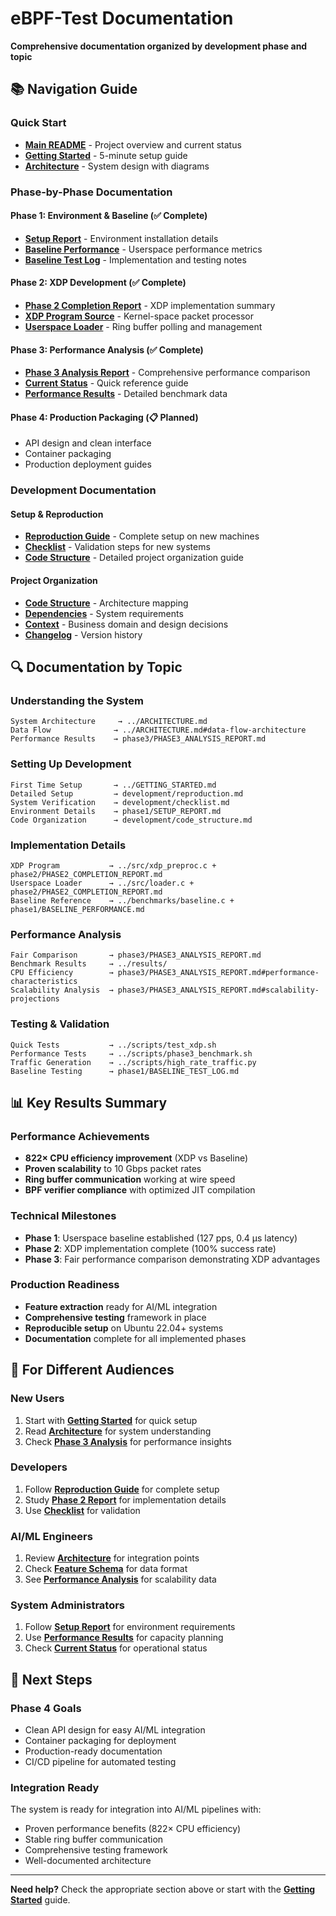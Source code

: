 # eBPF-Test Documentation

**Comprehensive documentation organized by development phase and topic**

## 📚 Navigation Guide

### Quick Start
- **[Main README](../README.md)** - Project overview and current status
- **[Getting Started](../GETTING_STARTED.md)** - 5-minute setup guide
- **[Architecture](../ARCHITECTURE.md)** - System design with diagrams

### Phase-by-Phase Documentation

#### Phase 1: Environment & Baseline (✅ Complete)
- **[Setup Report](phase1/SETUP_REPORT.md)** - Environment installation details
- **[Baseline Performance](phase1/BASELINE_PERFORMANCE.md)** - Userspace performance metrics
- **[Baseline Test Log](phase1/BASELINE_TEST_LOG.md)** - Implementation and testing notes

#### Phase 2: XDP Development (✅ Complete)
- **[Phase 2 Completion Report](phase2/PHASE2_COMPLETION_REPORT.md)** - XDP implementation summary
- **[XDP Program Source](../src/xdp_preproc.c)** - Kernel-space packet processor
- **[Userspace Loader](../src/loader.c)** - Ring buffer polling and management

#### Phase 3: Performance Analysis (✅ Complete)
- **[Phase 3 Analysis Report](phase3/PHASE3_ANALYSIS_REPORT.md)** - Comprehensive performance comparison
- **[Current Status](phase3/CURRENT_STATUS.md)** - Quick reference guide
- **[Performance Results](../results/)** - Detailed benchmark data

#### Phase 4: Production Packaging (📋 Planned)
- API design and clean interface
- Container packaging
- Production deployment guides

### Development Documentation

#### Setup & Reproduction
- **[Reproduction Guide](development/reproduction.md)** - Complete setup on new machines
- **[Checklist](development/checklist.md)** - Validation steps for new systems
- **[Code Structure](development/code_structure.md)** - Detailed project organization guide

#### Project Organization
- **[Code Structure](../.code_structure)** - Architecture mapping
- **[Dependencies](../.dependencies)** - System requirements
- **[Context](../.context)** - Business domain and design decisions
- **[Changelog](../.changelog)** - Version history

## 🔍 Documentation by Topic

### Understanding the System
```
System Architecture     → ../ARCHITECTURE.md
Data Flow              → ../ARCHITECTURE.md#data-flow-architecture
Performance Results    → phase3/PHASE3_ANALYSIS_REPORT.md
```

### Setting Up Development
```
First Time Setup       → ../GETTING_STARTED.md
Detailed Setup         → development/reproduction.md
System Verification    → development/checklist.md
Environment Details    → phase1/SETUP_REPORT.md
Code Organization      → development/code_structure.md
```

### Implementation Details
```
XDP Program           → ../src/xdp_preproc.c + phase2/PHASE2_COMPLETION_REPORT.md
Userspace Loader      → ../src/loader.c + phase2/PHASE2_COMPLETION_REPORT.md
Baseline Reference    → ../benchmarks/baseline.c + phase1/BASELINE_PERFORMANCE.md
```

### Performance Analysis
```
Fair Comparison       → phase3/PHASE3_ANALYSIS_REPORT.md
Benchmark Results     → ../results/
CPU Efficiency        → phase3/PHASE3_ANALYSIS_REPORT.md#performance-characteristics
Scalability Analysis  → phase3/PHASE3_ANALYSIS_REPORT.md#scalability-projections
```

### Testing & Validation
```
Quick Tests           → ../scripts/test_xdp.sh
Performance Tests     → ../scripts/phase3_benchmark.sh
Traffic Generation    → ../scripts/high_rate_traffic.py
Baseline Testing      → phase1/BASELINE_TEST_LOG.md
```

## 📊 Key Results Summary

### Performance Achievements
- **822× CPU efficiency improvement** (XDP vs Baseline)
- **Proven scalability** to 10 Gbps packet rates
- **Ring buffer communication** working at wire speed
- **BPF verifier compliance** with optimized JIT compilation

### Technical Milestones
- **Phase 1**: Userspace baseline established (127 pps, 0.4 µs latency)
- **Phase 2**: XDP implementation complete (100% success rate)
- **Phase 3**: Fair performance comparison demonstrating XDP advantages

### Production Readiness
- **Feature extraction** ready for AI/ML integration
- **Comprehensive testing** framework in place
- **Reproducible setup** on Ubuntu 22.04+ systems
- **Documentation** complete for all implemented phases

## 🎯 For Different Audiences

### New Users
1. Start with **[Getting Started](../GETTING_STARTED.md)** for quick setup
2. Read **[Architecture](../ARCHITECTURE.md)** for system understanding
3. Check **[Phase 3 Analysis](phase3/PHASE3_ANALYSIS_REPORT.md)** for performance insights

### Developers
1. Follow **[Reproduction Guide](development/reproduction.md)** for complete setup
2. Study **[Phase 2 Report](phase2/PHASE2_COMPLETION_REPORT.md)** for implementation details
3. Use **[Checklist](development/checklist.md)** for validation

### AI/ML Engineers
1. Review **[Architecture](../ARCHITECTURE.md)** for integration points
2. Check **[Feature Schema](../ARCHITECTURE.md#feature-schema)** for data format
3. See **[Performance Analysis](phase3/PHASE3_ANALYSIS_REPORT.md)** for scalability data

### System Administrators
1. Follow **[Setup Report](phase1/SETUP_REPORT.md)** for environment requirements
2. Use **[Performance Results](../results/)** for capacity planning
3. Check **[Current Status](phase3/CURRENT_STATUS.md)** for operational status

## 🚀 Next Steps

### Phase 4 Goals
- Clean API design for easy AI/ML integration
- Container packaging for deployment
- Production-ready documentation
- CI/CD pipeline for automated testing

### Integration Ready
The system is ready for integration into AI/ML pipelines with:
- Proven performance benefits (822× CPU efficiency)
- Stable ring buffer communication
- Comprehensive testing framework
- Well-documented architecture

---

**Need help?** Check the appropriate section above or start with the **[Getting Started](../GETTING_STARTED.md)** guide. 